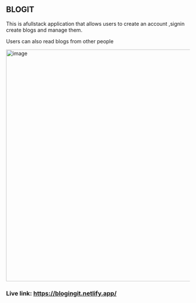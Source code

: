 ## BLOGIT

This is afullstack application that allows users to create an account ,signin create blogs and manage them.

Users can also read blogs from other people

<img width="1344" height="634" alt="image" src="https://github.com/user-attachments/assets/f6c25b45-d91a-4a59-88b1-e908241013c6" />

### Live link: https://blogingit.netlify.app/
